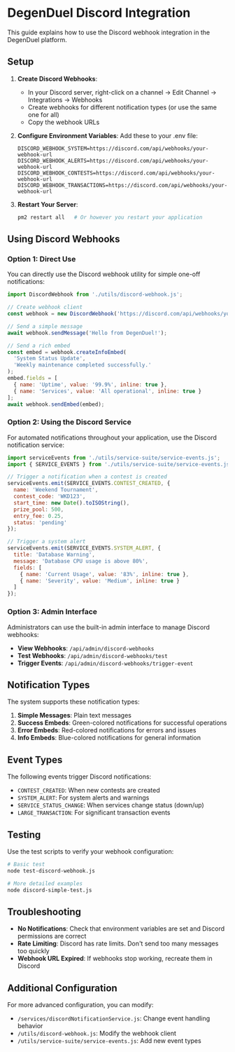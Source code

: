 # DegenDuel Discord Integration

This guide explains how to use the Discord webhook integration in the DegenDuel platform.

## Setup

1. **Create Discord Webhooks**:
   - In your Discord server, right-click on a channel → Edit Channel → Integrations → Webhooks
   - Create webhooks for different notification types (or use the same one for all)
   - Copy the webhook URLs

2. **Configure Environment Variables**:
   Add these to your .env file:
   ```
   DISCORD_WEBHOOK_SYSTEM=https://discord.com/api/webhooks/your-webhook-url
   DISCORD_WEBHOOK_ALERTS=https://discord.com/api/webhooks/your-webhook-url
   DISCORD_WEBHOOK_CONTESTS=https://discord.com/api/webhooks/your-webhook-url
   DISCORD_WEBHOOK_TRANSACTIONS=https://discord.com/api/webhooks/your-webhook-url
   ```

3. **Restart Your Server**:
   ```bash
   pm2 restart all   # Or however you restart your application
   ```

## Using Discord Webhooks

### Option 1: Direct Use

You can directly use the Discord webhook utility for simple one-off notifications:

```javascript
import DiscordWebhook from './utils/discord-webhook.js';

// Create webhook client
const webhook = new DiscordWebhook('https://discord.com/api/webhooks/your-webhook-url');

// Send a simple message
await webhook.sendMessage('Hello from DegenDuel!');

// Send a rich embed
const embed = webhook.createInfoEmbed(
  'System Status Update',
  'Weekly maintenance completed successfully.'
);
embed.fields = [
  { name: 'Uptime', value: '99.9%', inline: true },
  { name: 'Services', value: 'All operational', inline: true }
];
await webhook.sendEmbed(embed);
```

### Option 2: Using the Discord Service

For automated notifications throughout your application, use the Discord notification service:

```javascript
import serviceEvents from './utils/service-suite/service-events.js';
import { SERVICE_EVENTS } from './utils/service-suite/service-events.js';

// Trigger a notification when a contest is created
serviceEvents.emit(SERVICE_EVENTS.CONTEST_CREATED, {
  name: 'Weekend Tournament',
  contest_code: 'WKD123',
  start_time: new Date().toISOString(),
  prize_pool: 500,
  entry_fee: 0.25,
  status: 'pending'
});

// Trigger a system alert
serviceEvents.emit(SERVICE_EVENTS.SYSTEM_ALERT, {
  title: 'Database Warning',
  message: 'Database CPU usage is above 80%',
  fields: [
    { name: 'Current Usage', value: '83%', inline: true },
    { name: 'Severity', value: 'Medium', inline: true }
  ]
});
```

### Option 3: Admin Interface

Administrators can use the built-in admin interface to manage Discord webhooks:

- **View Webhooks**: `/api/admin/discord-webhooks`
- **Test Webhooks**: `/api/admin/discord-webhooks/test`
- **Trigger Events**: `/api/admin/discord-webhooks/trigger-event`

## Notification Types

The system supports these notification types:

1. **Simple Messages**: Plain text messages
2. **Success Embeds**: Green-colored notifications for successful operations
3. **Error Embeds**: Red-colored notifications for errors and issues
4. **Info Embeds**: Blue-colored notifications for general information

## Event Types

The following events trigger Discord notifications:

- `CONTEST_CREATED`: When new contests are created
- `SYSTEM_ALERT`: For system alerts and warnings
- `SERVICE_STATUS_CHANGE`: When services change status (down/up)
- `LARGE_TRANSACTION`: For significant transaction events

## Testing

Use the test scripts to verify your webhook configuration:

```bash
# Basic test
node test-discord-webhook.js

# More detailed examples
node discord-simple-test.js
```

## Troubleshooting

- **No Notifications**: Check that environment variables are set and Discord permissions are correct
- **Rate Limiting**: Discord has rate limits. Don't send too many messages too quickly
- **Webhook URL Expired**: If webhooks stop working, recreate them in Discord

## Additional Configuration

For more advanced configuration, you can modify:

- `/services/discordNotificationService.js`: Change event handling behavior
- `/utils/discord-webhook.js`: Modify the webhook client
- `/utils/service-suite/service-events.js`: Add new event types